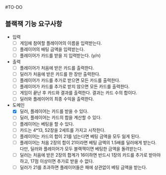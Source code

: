 #TO-DO

## 블랙잭 기능 요구사항

- 입력
    - [ ] 게임에 참여할 플레이어의 이름을 입력받는다.
    - [ ] 플레이어의 배팅 금액을 입력받는다.
    - [ ] 플레이어가 카드를 받을 지 입력받는다. (y/n)
    
- 출력
    - [ ] 플레이어가 처음에 받은 카드를 출력한다.
    - [ ] 딜러가 처음에 받은 카드를 한 장만 출력한다.
    - [ ] 플레이어가 카드를 추가로 받으면 모든 카드를 출력한다.
    - [ ] 플레이어가 카드를 추가로 받지 않으면 모든 카드를 출력한다.
    - [ ] 게임이 끝난 후 카드와 결과를 출력한다. 결과는 카드 수의 합이다.
    - [ ] 딜러와 플레이어의 최종 수익을 출력한다.

- 도메인
    - [x] 딜러, 플레이어는 카드를 받을 수 있다.
    - [ ] 딜러, 플레이어는 카드의 합을 계산할 수 있다.
    - [ ] 플레이어는 베팅을 할 수 있다.
    - [ ] 카드는 4*13, 52장을 2세트를 가지고 시작한다.
    - [ ] 플레이어는 카드의 합이 21를 넘는다면 베팅 금액을 모두 잃게 된다.
    - [ ] 플레이어는 처음 2장의 합이 21이라면 베팅 금액의 1.5배를 딜러에게 받는다. 다만, 딜러와 플레이어가 모두 블랙잭이면 베팅한 금액을 돌려받는다.
    - [ ] 딜러는 처음에 받은 2장의 합계가 16이하면 반드시 1장의 카드를 추가로 받아야 하고, 17점 이상이면 추가로 받을 수 없다. 
    - [ ] 딜러가 21를 초과하면 플레이어들은 패에 상관없이 베팅 금액을 받는다.